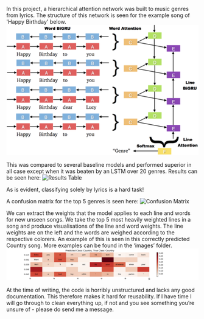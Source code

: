 In this project, a hierarchical attention network was built to music genres from lyrics. The structure of this network is seen for the example song of 'Happy Birthday' below.
![HAN Network](https://github.com/alexTsaptsinos/cs224nProject/blob/master/images/network_image.png)

This was compared to several baseline models and performed superior in all case except when it was beaten by an LSTM over 20 genres. Results can be seen here:
![Results Table](https://github.com/alexTsaptsinos/cs224nProject/blob/master/images/resultstable.png)

As is evident, classifying solely by lyrics is a hard task!

A confusion matrix for the top 5 genres is seen here:
![Confusion Matrix](https://github.com/alexTsaptsinos/cs224nProject/blob/master/images/confusion.png)

We can extract the weights that the model applies to each line and words for new unseen songs. We take the top 5 most heavily weighted lines in a song and produce visualisations of the line and word weights. The line weights are on the left and the words are weighed according to the respective colorers. An example of this is seen in this correctly predicted Country song. More examples can be found in the ‘images’ folder.
![Country Visualisation](https://github.com/alexTsaptsinos/cs224nProject/blob/master/images/country_example.png)

At the time of writing, the code is horribly unstructured and lacks any good documentation. This therefore makes it hard for reusability. If I have time I will go through to clean everything up, if not and you see something you’re unsure of - please do send me a message.
